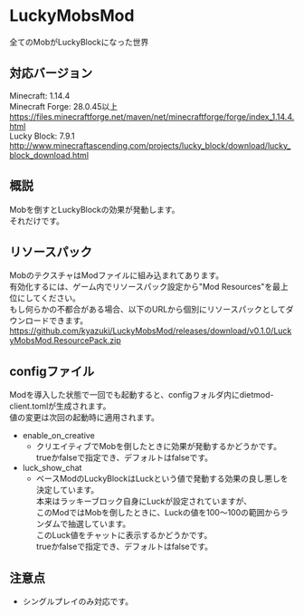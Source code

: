 # LuckyMobsMod
全てのMobがLuckyBlockになった世界

## 対応バージョン
Minecraft: 1.14.4<br>
Minecraft Forge: 28.0.45以上<br>
https://files.minecraftforge.net/maven/net/minecraftforge/forge/index_1.14.4.html<br>
Lucky Block: 7.9.1<br>
http://www.minecraftascending.com/projects/lucky_block/download/lucky_block_download.html

## 概説
Mobを倒すとLuckyBlockの効果が発動します。<br>
それだけです。

## リソースパック
MobのテクスチャはModファイルに組み込まれてあります。<br>
有効化するには、ゲーム内でリソースパック設定から"Mod Resources"を最上位にしてください。<br>
もし何らかの不都合がある場合、以下のURLから個別にリソースパックとしてダウンロードできます。<br>
https://github.com/kyazuki/LuckyMobsMod/releases/download/v0.1.0/LuckyMobsMod.ResourcePack.zip

## configファイル
Modを導入した状態で一回でも起動すると、configフォルダ内にdietmod-client.tomlが生成されます。<br>
値の変更は次回の起動時に適用されます。
- enable_on_creative
  - クリエイティブでMobを倒したときに効果が発動するかどうかです。<br>
    trueかfalseで指定でき、デフォルトはfalseです。
- luck_show_chat
  - ベースModのLuckyBlockはLuckという値で発動する効果の良し悪しを決定しています。<br>
    本来はラッキーブロック自身にLuckが設定されていますが、<br>
    このModではMobを倒したときに、Luckの値を100～100の範囲からランダムで抽選しています。<br>
    このLuck値をチャットに表示するかどうかです。<br>
    trueかfalseで指定でき、デフォルトはfalseです。

## 注意点
- シングルプレイのみ対応です。